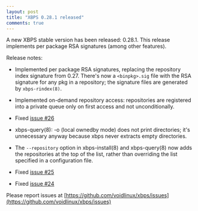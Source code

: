 ```yaml
---
layout: post
title: "XBPS 0.28.1 released"
comments: true
---
```


A new XBPS stable version has been released: 0.28.1. This release implements
per package RSA signatures (among other features).

Release notes:

- Implemented per package RSA signatures, replacing the repository index
signature from 0.27. There's now a `<binpkg>.sig` file with the RSA signature
for any pkg in a repository; the signature files are generated by `xbps-rindex(8)`.

- Implemented on-demand repository access: repositories are registered into
a private queue only on first access and not unconditionally.

- Fixed [issue #26](https://github.com/voidlinux/xbps/issues/26)

- xbps-query(8): -o (local ownedby mode) does not print directories;
it's unnecessary anyway because xbps never extracts empty directories.

- The `--repository` option in xbps-install(8) and xbps-query(8) now adds
the repositories at the top of the list, rather than overriding the list
specified in a configuration file.

- Fixed [issue #25](https://github.com/voidlinux/xbps/issues/25)

- Fixed [issue #24](https://github.com/voidlinux/xbps/issues/24)

Please report issues at
[https://github.com/voidlinux/xbps/issues](https://github.com/voidlinux/xbps/issues)
